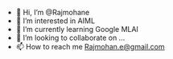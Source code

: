 - 👋 Hi, I’m @Rajmohane
- 👀 I’m interested in AIML
- 🌱 I’m currently learning Google MLAI
- 💞️ I’m looking to collaborate on ...
- 📫 How to reach me Rajmohan.e@gmail.com

<!---
Rajmohane/Rajmohane is a ✨ special ✨ repository because its `README.md` (this file) appears on your GitHub profile.
You can click the Preview link to take a look at your changes.
--->
